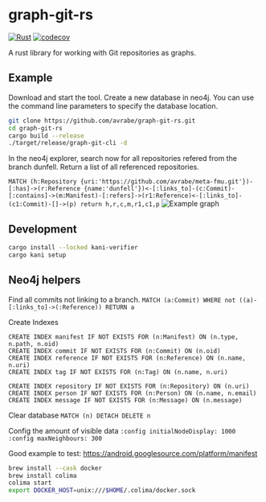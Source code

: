 # graph-git-rs

[![Rust](https://github.com/avrabe/graph-git-rs/actions/workflows/rust.yml/badge.svg)](https://github.com/avrabe/graph-git-rs/actions/workflows/rust.yml)
[![codecov](https://codecov.io/gh/avrabe/graph-git-rs/graph/badge.svg?token=9rYlCv0G2W)](https://codecov.io/gh/avrabe/graph-git-rs)

A rust library for working with Git repositories as graphs.

## Example

Download and start the tool. Create a new database in neo4j. You can use the command line parameters to specify the database location.

```sh
git clone https://github.com/avrabe/graph-git-rs.git
cd graph-git-rs
cargo build --release
./target/release/graph-git-cli -d
``````

In the neo4j explorer, search now for all repositories refered from the branch dunfell.
Return a list of all referenced repositories.

`MATCH (h:Repository {uri:'https://github.com/avrabe/meta-fmu.git'})-[:has]->(r:Reference {name:'dunfell'})<-[:links_to]-(c:Commit)-[:contains]->(m:Manifest)-[:refers]->(r1:Reference)<-[:links_to]-(c1:Commit)-[]->(p) return h,r,c,m,r1,c1,p`
![Example graph](./graph.svg)

## Development

```sh
cargo install --locked kani-verifier
cargo kani setup
```

## Neo4j helpers

Find all commits not linking to a branch.
`MATCH (a:Commit) WHERE not ((a)-[:links_to]->(:Reference)) RETURN a`

Create Indexes

```cypher
CREATE INDEX manifest IF NOT EXISTS FOR (n:Manifest) ON (n.type, n.path, n.oid)
CREATE INDEX commit IF NOT EXISTS FOR (n:Commit) ON (n.oid)
CREATE INDEX reference IF NOT EXISTS FOR (n:Reference) ON (n.name, n.uri)
CREATE INDEX tag IF NOT EXISTS FOR (n:Tag) ON (n.name, n.uri)

CREATE INDEX repository IF NOT EXISTS FOR (n:Repository) ON (n.uri)
CREATE INDEX person IF NOT EXISTS FOR (n:Person) ON (n.name, n.email)
CREATE INDEX message IF NOT EXISTS FOR (n:Message) ON (n.message)
```

Clear database
`MATCH (n) DETACH DELETE n`

Config the amount of visible data
`:config initialNodeDisplay: 1000`
`:config maxNeighbours: 300`

Good example to test: <https://android.googlesource.com/platform/manifest>

```sh
brew install --cask docker
brew install colima
colima start
export DOCKER_HOST=unix:///$HOME/.colima/docker.sock
```
